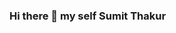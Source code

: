 ### Hi there 👋 my self Sumit Thakur

<!--
**SamSumit007/SamSumit007** is a ✨ _special_ ✨ repository because its `README.md` (this file) appears on your GitHub profile.

Here are some ideas to get you started:

- 🔭 I’m currently working on ...project where I have to made clone of any given websites
- 🌱 I’m currently learning in Masai School as Full Stack Web Developer
- 👯 I’m looking to collaborate on ...
- 🤔 I’m looking for help with ...
- 💬 Ask me about ...
- 📫 How to reach me: thakursumit280@gmail.com
- 😄 Pronouns: ...
- ⚡ Fun fact: Cant leve withour sports and books 
-->
